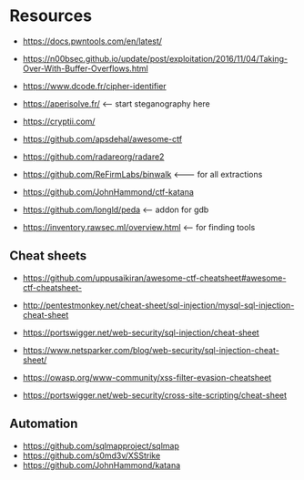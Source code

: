 Resources
=========


* https://docs.pwntools.com/en/latest/
* https://n00bsec.github.io/update/post/exploitation/2016/11/04/Taking-Over-With-Buffer-Overflows.html
* https://www.dcode.fr/cipher-identifier
* https://aperisolve.fr/ <-- start steganography here
* https://cryptii.com/
* https://github.com/apsdehal/awesome-ctf
* https://github.com/radareorg/radare2
* https://github.com/ReFirmLabs/binwalk <--- for all extractions
* https://github.com/JohnHammond/ctf-katana

* https://github.com/longld/peda <-- addon for gdb

* https://inventory.rawsec.ml/overview.html <-- for finding tools

Cheat sheets
------------

* https://github.com/uppusaikiran/awesome-ctf-cheatsheet#awesome-ctf-cheatsheet-


* http://pentestmonkey.net/cheat-sheet/sql-injection/mysql-sql-injection-cheat-sheet
* https://portswigger.net/web-security/sql-injection/cheat-sheet
* https://www.netsparker.com/blog/web-security/sql-injection-cheat-sheet/

* https://owasp.org/www-community/xss-filter-evasion-cheatsheet
* https://portswigger.net/web-security/cross-site-scripting/cheat-sheet


Automation
----------

* https://github.com/sqlmapproject/sqlmap
* https://github.com/s0md3v/XSStrike
* https://github.com/JohnHammond/katana
